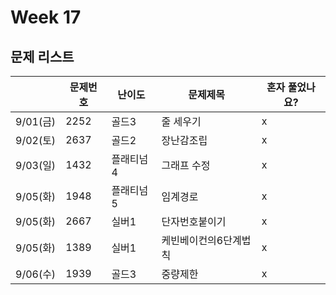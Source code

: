 # Week 17

## 문제 리스트

|                |문제번호|난이도|문제제목|혼자 풀었나요?|
|----------------|-------|------|-------|-------------|
|9/01(금)|2252|골드3|줄 세우기|x|
|9/02(토)|2637|골드2|장난감조립|x|
|9/03(일)|1432|플래티넘4|그래프 수정|x|
|9/05(화)|1948|플래티넘5|임계경로|x|
|9/05(화)|2667|실버1|단자번호붙이기|x|
|9/05(화)|1389|실버1|케빈베이컨의6단계법칙|x|
|9/06(수)|1939|골드3|중량제한|x|